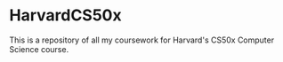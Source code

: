 # HarvardCS50x

This is a repository of all my coursework for Harvard's CS50x Computer Science course.
